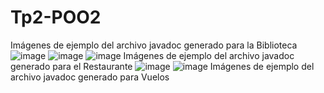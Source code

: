 # Tp2-POO2
Imágenes de ejemplo del archivo javadoc generado para la Biblioteca
![image](https://github.com/user-attachments/assets/750b42e2-742e-4b39-ae6e-93203fd7101b)
![image](https://github.com/user-attachments/assets/4d02edbd-1832-4b94-bdcc-3c351f0f25a2)
![image](https://github.com/user-attachments/assets/047c15c6-669e-4db4-aa77-504347bb92a9)
Imágenes de ejemplo del archivo javadoc generado para el Restaurante
![image](https://github.com/user-attachments/assets/9f3f4ccf-044f-4ebf-a198-b076e81ea280)
![image](https://github.com/user-attachments/assets/cb5f3da0-3c66-4cb8-9311-d906eb16d2e7)
Imágenes de ejemplo del archivo javadoc generado para Vuelos



